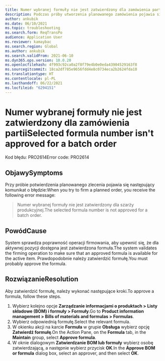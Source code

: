 ```yaml
---
title: Numer wybranej formuły nie jest zatwierdzony dla zamówienia partii
description: Podczas próby utworzenia planowanego zamówienia pojawia się komunikat o błędzie z informacją, że wybrany numer formuły nie jest zatwierdzony dla zamówienia wsadowego.
author: ankubik
ms.date: 06/10/2021
ms.topic: troubleshooting
ms.search.form: ReqTransPo
audience: Application User
ms.reviewer: kamaybac
ms.search.region: Global
ms.author: ankubik
ms.search.validFrom: 2021-06-10
ms.dyn365.ops.version: 10.0.20
ms.openlocfilehash: 4f993c92ca0a2f8f79e4b0e0eda43904529163f8
ms.sourcegitcommit: 18ca2df785e9656fdd4e8c0734eca2b2624fda10
ms.translationtype: HT
ms.contentlocale: pl-PL
ms.lasthandoff: 06/22/2021
ms.locfileid: "6294151"
---
```

# <a name="selected-formula-number-isnt-approved-for-a-batch-order"></a><span data-ttu-id="a4ec3-103">Numer wybranej formuły nie jest zatwierdzony dla zamówienia partii</span><span class="sxs-lookup"><span data-stu-id="a4ec3-103">Selected formula number isn't approved for a batch order</span></span>

<span data-ttu-id="a4ec3-104">Kod błędu: PRO2614</span><span class="sxs-lookup"><span data-stu-id="a4ec3-104">Error code: PRO2614</span></span>

## <a name="symptoms"></a><span data-ttu-id="a4ec3-105">Objawy</span><span class="sxs-lookup"><span data-stu-id="a4ec3-105">Symptoms</span></span>

<span data-ttu-id="a4ec3-106">Przy próbie potwierdzenia planowanego zlecenia pojawia się następujący komunikat o błędzie:</span><span class="sxs-lookup"><span data-stu-id="a4ec3-106">When you try to firm a planned order, you receive the following error message:</span></span>

> <span data-ttu-id="a4ec3-107">Numer wybranej formuły nie jest zatwierdzony dla szarży produkcyjnej.</span><span class="sxs-lookup"><span data-stu-id="a4ec3-107">The selected formula number is not approved for a batch order.</span></span>

## <a name="cause"></a><span data-ttu-id="a4ec3-108">Powód</span><span class="sxs-lookup"><span data-stu-id="a4ec3-108">Cause</span></span>

<span data-ttu-id="a4ec3-109">System sprawdza poprawność operacji firmowania, aby upewnić się, że dla aktywnej pozycji dostępna jest zatwierdzona formuła.</span><span class="sxs-lookup"><span data-stu-id="a4ec3-109">The system validates the firming operation to make sure that an approved formula is available for the active item.</span></span> <span data-ttu-id="a4ec3-110">Prawdopodobnie należy zatwierdzić formułę.</span><span class="sxs-lookup"><span data-stu-id="a4ec3-110">You must probably approve the formula.</span></span>

## <a name="resolution"></a><span data-ttu-id="a4ec3-111">Rozwiązanie</span><span class="sxs-lookup"><span data-stu-id="a4ec3-111">Resolution</span></span>

<span data-ttu-id="a4ec3-112">Aby zatwierdzić formułę, należy wykonać następujące kroki.</span><span class="sxs-lookup"><span data-stu-id="a4ec3-112">To approve a formula, follow these steps.</span></span>

1. <span data-ttu-id="a4ec3-113">Wybierz kolejno opcje **Zarządzanie informacjami o produktach \> Listy składowe (BOM) i formuły \> Formuły**.</span><span class="sxs-lookup"><span data-stu-id="a4ec3-113">Go to **Product information management \> Bills of materials and formulas \> Formulas**.</span></span>
1. <span data-ttu-id="a4ec3-114">Wybierz odpowiednią formułę.</span><span class="sxs-lookup"><span data-stu-id="a4ec3-114">Select the relevant formula.</span></span>
1. <span data-ttu-id="a4ec3-115">W okienku akcji na karcie **Formuła** w grupie **Obsługa** wybierz opcję **Zatwierdź formułę**.</span><span class="sxs-lookup"><span data-stu-id="a4ec3-115">On the Action Pane, on the **Formula** tab, in the **Maintain** group, select **Approve formula**.</span></span>
1. <span data-ttu-id="a4ec3-116">W oknie dialogowym **Zatwierdzanie BOM lub formuły** wybierz osobę zatwierdzającą, a następnie wybierz przycisk **OK**.</span><span class="sxs-lookup"><span data-stu-id="a4ec3-116">In the **Approve BOM or formula** dialog box, select an approver, and then select **OK**.</span></span>
